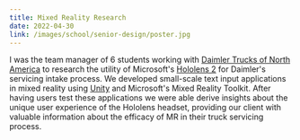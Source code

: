 ```yaml
---
title: Mixed Reality Research
date: 2022-04-30
link: /images/school/senior-design/poster.jpg
---
```


I was the team manager of 6 students working with [Daimler Trucks of North America](https://northamerica.daimlertruck.com/) to research the utility of Microsoft's [Hololens 2](https://www.microsoft.com/en-us/hololens/hardware) for Daimler's servicing intake process. We developed small-scale text input applications in mixed reality using [Unity](https://unity.com/) and Microsoft's Mixed Reality Toolkit. After having users test these applications we were able derive insights about the unique user experience of the Hololens headset, providing our client with valuable information about the efficacy of MR in their truck servicing process.


<content-img-row>
  <content-img src="/images/school/senior-design/cube.jpg"></content-img>
</content-img-row>

<content-img-row>
  <content-img src="/images/school/senior-design/user-flow.png"></content-img>
  <content-img src="/images/school/senior-design/wireframes.jpg"></content-img>
</content-img-row>